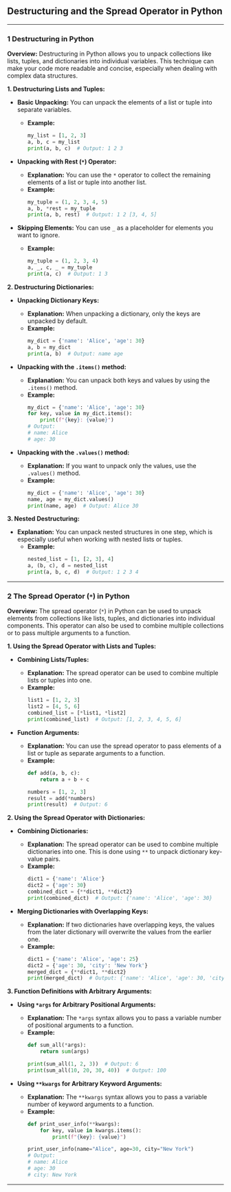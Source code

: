 ## **Destructuring and the Spread Operator in Python**

---

### **1 Destructuring in Python**

**Overview:**
Destructuring in Python allows you to unpack collections like lists, tuples, and dictionaries into individual variables. This technique can make your code more readable and concise, especially when dealing with complex data structures.

**1. Destructuring Lists and Tuples:**
- **Basic Unpacking:** You can unpack the elements of a list or tuple into separate variables.
  - **Example:**
    ```python
    my_list = [1, 2, 3]
    a, b, c = my_list
    print(a, b, c)  # Output: 1 2 3
    ```

- **Unpacking with Rest (`*`) Operator:**
  - **Explanation:** You can use the `*` operator to collect the remaining elements of a list or tuple into another list.
  - **Example:**
    ```python
    my_tuple = (1, 2, 3, 4, 5)
    a, b, *rest = my_tuple
    print(a, b, rest)  # Output: 1 2 [3, 4, 5]
    ```

- **Skipping Elements:** You can use `_` as a placeholder for elements you want to ignore.
  - **Example:**
    ```python
    my_tuple = (1, 2, 3, 4)
    a, _, c, _ = my_tuple
    print(a, c)  # Output: 1 3
    ```

**2. Destructuring Dictionaries:**
- **Unpacking Dictionary Keys:**
  - **Explanation:** When unpacking a dictionary, only the keys are unpacked by default.
  - **Example:**
    ```python
    my_dict = {'name': 'Alice', 'age': 30}
    a, b = my_dict
    print(a, b)  # Output: name age
    ```

- **Unpacking with the `.items()` method:**
  - **Explanation:** You can unpack both keys and values by using the `.items()` method.
  - **Example:**
    ```python
    my_dict = {'name': 'Alice', 'age': 30}
    for key, value in my_dict.items():
        print(f"{key}: {value}")
    # Output:
    # name: Alice
    # age: 30
    ```

- **Unpacking with the `.values()` method:**
  - **Explanation:** If you want to unpack only the values, use the `.values()` method.
  - **Example:**
    ```python
    my_dict = {'name': 'Alice', 'age': 30}
    name, age = my_dict.values()
    print(name, age)  # Output: Alice 30
    ```

**3. Nested Destructuring:**
- **Explanation:** You can unpack nested structures in one step, which is especially useful when working with nested lists or tuples.
  - **Example:**
    ```python
    nested_list = [1, [2, 3], 4]
    a, (b, c), d = nested_list
    print(a, b, c, d)  # Output: 1 2 3 4
    ```

---

### **2 The Spread Operator (`*`) in Python**

**Overview:**
The spread operator (`*`) in Python can be used to unpack elements from collections like lists, tuples, and dictionaries into individual components. This operator can also be used to combine multiple collections or to pass multiple arguments to a function.

**1. Using the Spread Operator with Lists and Tuples:**
- **Combining Lists/Tuples:**
  - **Explanation:** The spread operator can be used to combine multiple lists or tuples into one.
  - **Example:**
    ```python
    list1 = [1, 2, 3]
    list2 = [4, 5, 6]
    combined_list = [*list1, *list2]
    print(combined_list)  # Output: [1, 2, 3, 4, 5, 6]
    ```

- **Function Arguments:**
  - **Explanation:** You can use the spread operator to pass elements of a list or tuple as separate arguments to a function.
  - **Example:**
    ```python
    def add(a, b, c):
        return a + b + c

    numbers = [1, 2, 3]
    result = add(*numbers)
    print(result)  # Output: 6
    ```

**2. Using the Spread Operator with Dictionaries:**
- **Combining Dictionaries:**
  - **Explanation:** The spread operator can be used to combine multiple dictionaries into one. This is done using `**` to unpack dictionary key-value pairs.
  - **Example:**
    ```python
    dict1 = {'name': 'Alice'}
    dict2 = {'age': 30}
    combined_dict = {**dict1, **dict2}
    print(combined_dict)  # Output: {'name': 'Alice', 'age': 30}
    ```

- **Merging Dictionaries with Overlapping Keys:**
  - **Explanation:** If two dictionaries have overlapping keys, the values from the later dictionary will overwrite the values from the earlier one.
  - **Example:**
    ```python
    dict1 = {'name': 'Alice', 'age': 25}
    dict2 = {'age': 30, 'city': 'New York'}
    merged_dict = {**dict1, **dict2}
    print(merged_dict)  # Output: {'name': 'Alice', 'age': 30, 'city': 'New York'}
    ```

**3. Function Definitions with Arbitrary Arguments:**
- **Using `*args` for Arbitrary Positional Arguments:**
  - **Explanation:** The `*args` syntax allows you to pass a variable number of positional arguments to a function.
  - **Example:**
    ```python
    def sum_all(*args):
        return sum(args)

    print(sum_all(1, 2, 3))  # Output: 6
    print(sum_all(10, 20, 30, 40))  # Output: 100
    ```

- **Using `**kwargs` for Arbitrary Keyword Arguments:**
  - **Explanation:** The `**kwargs` syntax allows you to pass a variable number of keyword arguments to a function.
  - **Example:**
    ```python
    def print_user_info(**kwargs):
        for key, value in kwargs.items():
            print(f"{key}: {value}")

    print_user_info(name="Alice", age=30, city="New York")
    # Output:
    # name: Alice
    # age: 30
    # city: New York
    ```

---